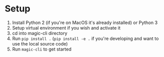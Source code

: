 # Setup
1. Install Python 2 (if you're on MacOS it's already installed) or Python 3
1. Setup virtual environment if you wish and activate it
1. cd into magic-cli directory
1. Run `pip install .` (`pip install -e .` if you're developing and want to use the local source code)
1. Run `magic-cli` to get started
